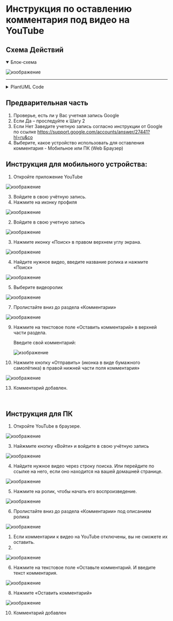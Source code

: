 # Инструкция по оставлению комментария под видео на YouTube

## Cхема Действий


<details open>
  <summary>Блок-схема</summary>
  
  ![изображение](https://github.com/user-attachments/assets/a1bd4035-2cc4-401e-b8e4-f8f1f975ca3b)
  
</details>

-------


<details>
  <summary>PlantUML Code</summary>
  
  ```
  @startuml
'https://plantuml.com/en/activity-diagram-beta'

start

:Проверьте наличие учетной записи Google;
label 01
if (Запись есть?) then (ДА)


else (НЕТ)
    :Заведите учетную запись;
note left
    По инструкции от Google:
    https://support.google.com
    /accounts/answer/27441
end note

endif

:Выберите, какое устройство
 использовать для 
 оставления комментария;

note right
 Мобильное или ПК (Web Браузер);
end note

switch (Какое у вас устройство?)

case (Мобильное)
    :Откройте приложение YouTube;
    :Войдите в свою учётную запись;
    :Нажмите иконку "Поиск" 
     в правом верхнем углу экрана;
    :Найдите нужное видео,
     введите название ролика
     И нажмите "Поиск";
    :Выберите видеоролик 
     и пролистайте вниз 
     до раздела "Комментарии";
    :Нажмите на текстовое поле
     "Оставить комментарий"
     в верхней части раздела;
    :Введите свой комментарий;
    :Нажмите кнопку "Отправить" 
     в правой нижней части 
     поля комментария;
    :Комментарий добавлен;
end
case (ПК (Web браузер))
    :Откройте сайт YouTube;
    :Найжмите кнопку «Войти» 
     и войдите в свою учётную запись;
    :Найдите нужное видео 
     через строку поиска.
     Или перейдите по ссылке на него, 
     если оно находится 
     на вашей домашней странице;
    :Нажмите на ролик, 
     чтобы начать его воспроизведение;
    :Пролистайте вниз
     до раздела «Комментарии»
     под описанием ролика;
    note left
     Если комментарии к видео 
     на YouTube отключены, 
     вы не сможете их оставить. 
    end note
    :Нажмите на текстовое поле 
     «Оставьте комментарий.
     И введите текст комментария;
    :Нажмите кнопку "Оставить комментарий";
    :Комментарий добавлен;
end
endswitch
  @enduml

  ```

</details>



## Предварительная часть


1. Проверье, есть ли у Вас учетная запись Google
  1.	Если Да – проследуйте к Шагу 2	
  2. Если Нет Заведите учетную запись согласно инструкции от Google по ссылке
     https://support.google.com/accounts/answer/27441?hl=ru&co
2. Выберите, какое устройство использовать для оставления комментария - Мобильное или ПК (Web Браузер)
    
## Инструкция для мобильного устройства:

1.	Откройте приложение YouTube

![изображение](https://github.com/user-attachments/assets/67e6beec-f39e-441c-8289-83607fdedcfd)

   
3.	Войдите в свою учётную запись.
  1.	Нажмите на иконку профиля

![изображение](https://github.com/user-attachments/assets/29ace0bc-5c3e-4aee-8eb3-2709da31d70f)


  2.	Войдите в свою учетную запись

![изображение](https://github.com/user-attachments/assets/467bcb97-12c3-4e3e-9e63-acefbf1b86e1)


3.	Нажмите иконку «Поиск» в правом верхнем углу экрана.

![изображение](https://github.com/user-attachments/assets/ea955fc0-bc78-4a10-88a7-3260dedd5845)


4.	Найдите нужное видео, введите название ролика и нажмите «Поиск» 

![изображение](https://github.com/user-attachments/assets/4c579374-38fc-4ff9-aeb3-368190aace4f)


5.	Выберите видеоролик

![изображение](https://github.com/user-attachments/assets/8416e438-28a8-41fc-8b2e-cfb8ace1fa57)


7.	Пролистайте вниз до раздела «Комментарии»

  ![изображение](https://github.com/user-attachments/assets/171693d7-0561-45ae-b135-98ee3c7b39ac)


9.	Нажмите на текстовое поле «Оставить комментарий» в верхней части раздела.

    Введите свой комментарий:

  	![изображение](https://github.com/user-attachments/assets/2e744b76-2b2f-4af3-8c3f-45f5f7c5be0d)


11.	Нажмите кнопку «Отправить» (иконка в виде бумажного самолётика) в правой нижней части поля комментария»

![изображение](https://github.com/user-attachments/assets/bc7c4888-46be-47fc-825c-dbce770bc450)


13.	Комментарий добавлен.

 
## Инструкция для ПК

1.	Откройте YouTube в браузере.

 ![изображение](https://github.com/user-attachments/assets/b7c9fcff-020b-4e85-9140-94de97b4cd30)

3.	Найжмите кнопку «Войти» и войдите в свою учётную запись
   
![изображение](https://github.com/user-attachments/assets/33ed1bb2-8668-4c14-a226-4849c4720f7e)


4.	Найдите нужное видео через строку поиска.
    Или перейдите по ссылке на него, если оно находится на вашей домашней странице.

![изображение](https://github.com/user-attachments/assets/ad1601d0-8eb6-4b7d-b5e3-0015abff278b)


5.	Нажмите на ролик, чтобы начать его воспроизведение.

![изображение](https://github.com/user-attachments/assets/3c902f3e-a8e8-41cc-94f2-4aa34629f31d)

 
6.	Пролистайте вниз до раздела «Комментарии» под описанием ролика

![изображение](https://github.com/user-attachments/assets/ca3096e1-0d0b-45f4-a1fd-5f8bb7c3ef5b)


  1.	Если комментарии к видео на YouTube отключены, вы не сможете их оставить.
  2.	
![изображение](https://github.com/user-attachments/assets/a2f32271-bea6-4fea-a9cb-2f3b78d3b9c9)


6.	Нажмите на текстовое поле «Оставьте комментарий. И введите текст комментария.

![изображение](https://github.com/user-attachments/assets/1d664cdd-de20-4572-a82b-c99caf86fb73)


8.	Нажмите «Оставить комментарий»

![изображение](https://github.com/user-attachments/assets/dfccfd90-2cee-4a36-bdd9-9a8607a5c463)


10.	Комментарий добавлен
 
